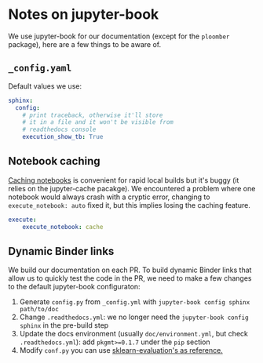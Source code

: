# Notes on jupyter-book

We use jupyter-book for our documentation (except for the `ploomber` package), here are a few things to  be aware of.

## `_config.yaml`

Default values we use:

```yaml
sphinx:
  config:
    # print traceback, otherwise it'll store
    # it in a file and it won't be visible from
    # readthedocs console
    execution_show_tb: True
```

## Notebook caching

[Caching notebooks](https://jupyterbook.org/en/stable/content/execute.html#trigger-notebook-execution) is convenient for rapid local builds but it's buggy (it relies on the jupyter-cache pacakge). We encountered a problem where one notebook would always crash with a cryptic error, changing to `execute_notebook: auto` fixed it, but this implies losing the caching feature.

```yaml
execute:
    execute_notebook: cache
```

## Dynamic Binder links

We build our documentation on each PR. To build dynamic Binder links that allow us to quickly test the code in the PR, we need to make a few changes to the default jupyter-book configuraton:

1. Generate `config.py` from `_config.yml` with `jupyter-book config sphinx path/to/doc`
2. Change `.readthedocs.yml`: we no longer need the `jupyter-book config sphinx` in the pre-build step
3. Update the docs environment (usually `doc/environment.yml`, but check `.readthedocs.yml`): add `pkgmt>=0.1.7` under the `pip` section
4. Modify `conf.py` you can use [sklearn-evaluation's as reference.](https://github.com/ploomber/sklearn-evaluation/blob/master/docs/conf.py)